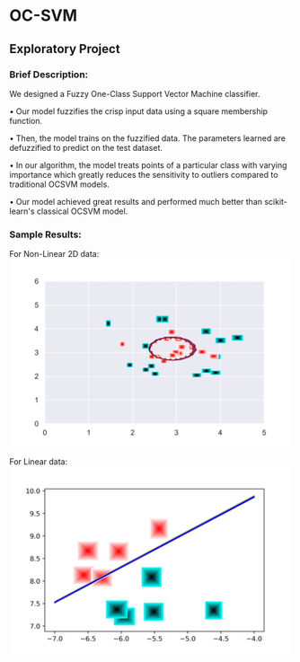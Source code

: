 # OC-SVM
## Exploratory Project

### Brief Description:
We designed a Fuzzy One-Class Support Vector Machine classifier.

• Our model fuzzifies the crisp input data using a square membership function.

• Then, the model trains on the fuzzified data. The parameters learned are defuzzified to predict on the test dataset.

• In our algorithm, the model treats points of a particular class with varying importance which greatly reduces the sensitivity to outliers compared to traditional OCSVM models.

• Our model achieved great results and performed much better than scikit-learn's classical OCSVM model.

### Sample Results:

For Non-Linear 2D data:
![alt text](https://github.com/C-anwoy/OC-SVM/blob/main/Images/Non_linear_OCSVM.png?raw=true)

For Linear data:
![alt text](https://github.com/C-anwoy/OC-SVM/blob/main/Images/Linear_OCSVM.png?raw=true)
